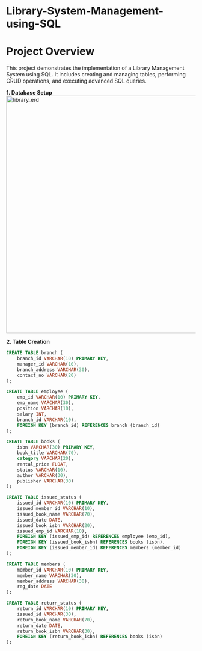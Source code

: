 # Library-System-Management-using-SQL
# Project Overview
This project demonstrates the implementation of a Library Management System using SQL. It includes creating and managing tables, performing CRUD operations, and executing advanced SQL queries.

**1. Database Setup**
<img width="1101" height="631" alt="library_erd" src="https://github.com/user-attachments/assets/cded4b76-d4e2-49bf-84d3-cba3a913e8dd" />

**2. Table Creation**
```sql
CREATE TABLE branch (
    branch_id VARCHAR(10) PRIMARY KEY,
    manager_id VARCHAR(10),
    branch_address VARCHAR(30),
    contact_no VARCHAR(20)
);

CREATE TABLE employee (
    emp_id VARCHAR(10) PRIMARY KEY,
    emp_name VARCHAR(30),
    position VARCHAR(10),
    salary INT,
    branch_id VARCHAR(10),
    FOREIGN KEY (branch_id) REFERENCES branch (branch_id)
);

CREATE TABLE books (
    isbn VARCHAR(30) PRIMARY KEY,
    book_title VARCHAR(70),
    category VARCHAR(20),
    rental_price FLOAT,
    status VARCHAR(10),
    author VARCHAR(30),
    publisher VARCHAR(30)
);

CREATE TABLE issued_status (
    issued_id VARCHAR(10) PRIMARY KEY,
    issued_member_id VARCHAR(10),
    issued_book_name VARCHAR(70),
    issued_date DATE,
    issued_book_isbn VARCHAR(20),
    issued_emp_id VARCHAR(10),
    FOREIGN KEY (issued_emp_id) REFERENCES employee (emp_id),
    FOREIGN KEY (issued_book_isbn) REFERENCES books (isbn),
    FOREIGN KEY (issued_member_id) REFERENCES members (member_id)
);

CREATE TABLE members (
    member_id VARCHAR(10) PRIMARY KEY,
    member_name VARCHAR(30),
    member_address VARCHAR(30),
    reg_date DATE
);

CREATE TABLE return_status (
    return_id VARCHAR(10) PRIMARY KEY,
    issued_id VARCHAR(30),
    return_book_name VARCHAR(70),
    return_date DATE,
    return_book_isbn VARCHAR(30),
    FOREIGN KEY (return_book_isbn) REFERENCES books (isbn)
);
```
